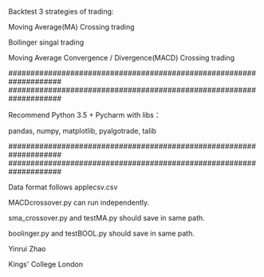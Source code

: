 
Backtest 3 strategies of trading:

Moving Average(MA) Crossing trading

Bollinger singal trading

Moving Average Convergence / Divergence(MACD) Crossing trading

####################################################################
####################################################################

Recommend Python 3.5 + Pycharm with libs：

pandas,
numpy,
matplotlib,
pyalgotrade,
talib

####################################################################
####################################################################

Data format follows applecsv.csv

MACDcrossover.py can run independently.

sma_crossover.py and testMA.py should save in same path.

boolinger.py and testBOOL.py should save in same path.




Yinrui Zhao

Kings' College London
